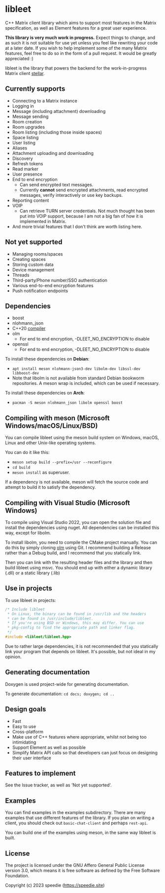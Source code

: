 # libleet

C++ Matrix client library which aims to support most features in the Matrix
specification, as well as Element features for a great user experience.

**This library is very much work in progress.**
Expect things to change, and as such it is not suitable for use
yet unless you feel like rewriting your code at a later date. 
If you wish to help implement some of the many Matrix
features, feel free to do so in the form of a pull request.
It would be greatly appreciated :)

libleet is the library that powers the backend for the
work-in-progress Matrix client [stellar](https://git.speedie.site/speedie/stellar).

## Currently supports

- Connecting to a Matrix instance
- Logging in
- Message (including attachment) downloading
- Message sending
- Room creation
- Room upgrades
- Room listing (including those inside spaces)
- Space listing
- User listing
- Aliases
- Attachment uploading and downloading
- Discovery
- Refresh tokens
- Read marker
- User presence
- End to end encryption
  - Can send encrypted text messages.
  - Currently **cannot** send encrypted attachments, read encrypted messages,
  verify interactively or use key backups.
- Reporting content
- VOIP
  - Can retrieve TURN server credentials. Not much thought has been put into
  VOIP support, because I am not a big fan of how it is implemented in Matrix.
- And more trivial features that I don't think are worth listing here.

## Not yet supported

- Managing rooms/spaces
- Creating spaces
- Storing custom data
- Device management
- Threads
- Third-party/Phone number/SSO authentication
- Various end-to-end encryption features
- Push notification endpoints

## Dependencies

- boost
- nlohmann\_json
- C++20 [compiler](https://en.cppreference.com/w/cpp/compiler_support/20)
- olm
  - For end to end encryption, -DLEET\_NO\_ENCRYPTION to disable
- openssl
  - For end to end encryption, -DLEET\_NO\_ENCRYPTION to disable

To install these dependencies on **Debian**:

- `apt install meson nlohmann-json3-dev libolm-dev libssl-dev libboost-dev`
- Note that libolm is not available from standard Debian bookworm repositories.
A meson wrap is included, which can be used if necessary.

To install these dependencies on **Arch**:

- `pacman -S meson nlohmann_json libolm openssl boost`

## Compiling with meson (Microsoft Windows/macOS/Linux/BSD)

You can compile libleet using the meson build system
on Windows, macOS, Linux and other Unix-like
operating systems.

You can do it like this:

- `meson setup build --prefix=/usr --reconfigure`
- `cd build`
- `meson install` as superuser.

If a dependency is not available, meson will fetch the source
code and attempt to build it to satisfy the dependency.

## Compiling with Visual Studio (Microsoft Windows)

To compile using Visual Studio 2022, you can open the solution file
and install the dependencies using nuget. All dependencies can be
installed this way, except for libolm.

To install libolm, you need to compile the CMake project manually.
You can do this by simply cloning [olm](https://gitlab.matrix.org/matrix-org/olm)
using Git. I recommend building a Release rather than a Debug build,
and I recommend that you statically link.

Then you can link with the resulting header files and the library
and then build libleet using msvc. You should end up with either
a dynamic library (.dll) or a static library (.lib)

## Use in projects

To use libleet in projects:

```cpp
/* Include libleet
 * On Linux, the binary can be found in /usr/lib and the headers
 * can be found in /usr/include/libleet.
 * If you're using BSD or Windows, this may differ. You can use
 * pkg-config to find the appropriate path and linker flag.
 */
#include <libleet/libleet.hpp>
```

Due to rather large dependencies, it is not recommended that you
statically link your program that depends on libleet. It's possible,
but not ideal in my opinion.

## Generating documentation

Doxygen is used project-wide for generating documentation.

To generate documentation: `cd docs; doxygen; cd ..`

## Design goals

- Fast
- Easy to use
- Cross-platform
- Make use of C++ features where appropriate, whilst not being too intimidating
- Support Element as well as possible
- Simplify Matrix API calls so that developers can just focus on
designing their user interface

## Features to implement

See the Issue tracker, as well as 'Not yet supported'.

## Examples

You can find examples in the examples subdirectory.
There are many examples that use different features
of the library. If you plan on writing a client, you should check
out `basic-chat-client` and perhaps `rest-api`.

You can build one of the examples using meson, in the same way
libleet is built.

## License

The project is licensed under the GNU Affero General
Public License version 3.0, which means it is
free software as defined by the Free Software Foundation.

Copyright (c) 2023 speedie (https://speedie.site)
